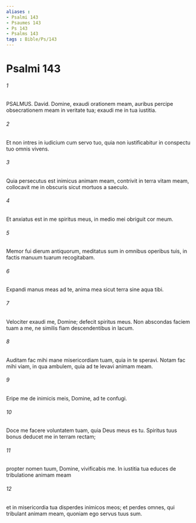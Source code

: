 ```yaml
---
aliases : 
- Psalmi 143
- Psaumes 143
- Ps 143
- Psalms 143
tags : Bible/Ps/143
---
```


# Psalmi 143

###### 1
PSALMUS. David. Domine, exaudi orationem meam, auribus percipe obsecrationem meam in veritate tua; exaudi me in tua iustitia.
###### 2
Et non intres in iudicium cum servo tuo, quia non iustificabitur in conspectu tuo omnis vivens.
###### 3
Quia persecutus est inimicus animam meam, contrivit in terra vitam meam, collocavit me in obscuris sicut mortuos a saeculo.
###### 4
Et anxiatus est in me spiritus meus, in medio mei obriguit cor meum.
###### 5
Memor fui dierum antiquorum, meditatus sum in omnibus operibus tuis, in factis manuum tuarum recogitabam.
###### 6
Expandi manus meas ad te, anima mea sicut terra sine aqua tibi.
###### 7
Velociter exaudi me, Domine; defecit spiritus meus. Non abscondas faciem tuam a me, ne similis fiam descendentibus in lacum.
###### 8
Auditam fac mihi mane misericordiam tuam, quia in te speravi. Notam fac mihi viam, in qua ambulem, quia ad te levavi animam meam.
###### 9
Eripe me de inimicis meis, Domine, ad te confugi.
###### 10
Doce me facere voluntatem tuam, quia Deus meus es tu. Spiritus tuus bonus deducet me in terram rectam;
###### 11
propter nomen tuum, Domine, vivificabis me. In iustitia tua educes de tribulatione animam meam
###### 12
et in misericordia tua disperdes inimicos meos; et perdes omnes, qui tribulant animam meam, quoniam ego servus tuus sum.
